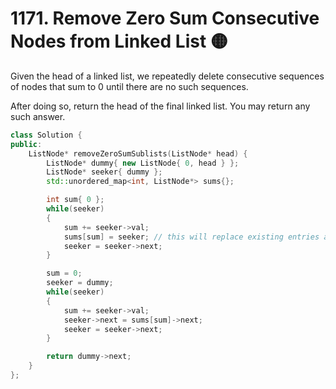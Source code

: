 
# 1171. Remove Zero Sum Consecutive Nodes from Linked List 🟡

Given the head of a linked list, we repeatedly delete consecutive sequences of nodes that sum to 0 until there are no such sequences.

After doing so, return the head of the final linked list.  You may return any such answer.

```cpp
class Solution {
public:
    ListNode* removeZeroSumSublists(ListNode* head) {
        ListNode* dummy{ new ListNode{ 0, head } };
        ListNode* seeker{ dummy };
        std::unordered_map<int, ListNode*> sums{};

        int sum{ 0 };
        while(seeker)
        {
            sum += seeker->val;
            sums[sum] = seeker; // this will replace existing entries and end up skipping them in second pass
            seeker = seeker->next;
        }

        sum = 0;
        seeker = dummy;
        while(seeker)
        {
            sum += seeker->val;
            seeker->next = sums[sum]->next;
            seeker = seeker->next;
        }

        return dummy->next;
    }
};
```
